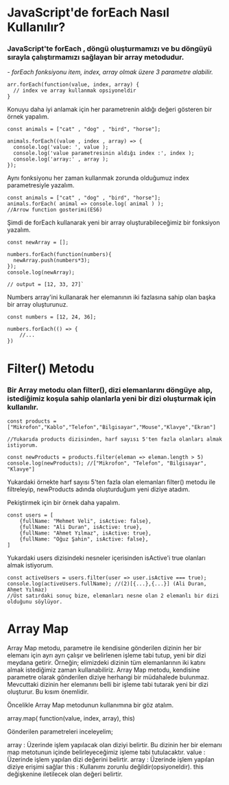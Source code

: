 # JavaScript'de forEach Nasıl Kullanılır?
### JavaScript'te forEach , döngü oluşturmamızı ve bu döngüyü sırayla çalıştırmamızı sağlayan bir array metodudur.

*- forEach fonksiyonu item, index, array olmak üzere 3 parametre alabilir.*

```
arr.forEach(function(value, index, array) {
  // index ve array kullanmak opsiyoneldir
}
```
Konuyu daha iyi anlamak için her parametrenin aldığı değeri gösteren bir örnek yapalım.

```
const animals = ["cat" , "dog" , "bird", "horse"];
  
animals.forEach((value , index , array) => {
  console.log('value: ', value );
  console.log('value parametresinin aldığı index :', index );
  console.log('array:' , array );
});
```
Aynı fonksiyonu her zaman kullanmak zorunda olduğumuz index parametresiyle yazalım.

```
const animals = ["cat" , "dog" , "bird", "horse"];
animals.forEach( animal => console.log( animal ) );
//Arrow function gosterimi(ES6)
```
Şimdi de forEach kullanarak yeni bir array oluşturabileceğimiz bir fonksiyon yazalım.

```const numbers = [4, 11, 9];
const newArray = [];

numbers.forEach(function(numbers){
  newArray.push(numbers*3);
});
console.log(newArray);

// output = [12, 33, 27]`
```
Numbers array'ini kullanarak her elemanının iki fazlasına sahip olan başka bir array oluşturunuz.

 ```
 const numbers = [12, 24, 36]; 

 numbers.forEach(() => {
     //...
 })
 
 ```

 # Filter() Metodu

 ### Bir Array metodu olan filter(), dizi elemanlarını döngüye alıp, istediğimiz koşula sahip olanlarla yeni bir dizi oluşturmak için kullanılır.

 ```
 const products = ["Mikrofon","Kablo","Telefon","Bilgisayar","Mouse","Klavye","Ekran"]

//Yukarıda products dizisinden, harf sayısı 5'ten fazla olanları almak istiyorum.

const newProducts = products.filter(eleman => eleman.length > 5)
console.log(newProducts); //["Mikrofon", "Telefon", "Bilgisayar", "Klavye"]
 ```

 Yukardaki örnekte harf sayısı 5'ten fazla olan elemanları filter() metodu ile filtreleyip, newProducts adında oluşturduğum yeni diziye atadım.

Pekiştirmek için bir örnek daha yapalım.

```
const users = [
	{fullName: "Mehmet Veli", isActive: false},
	{fullName: "Ali Duran", isActive: true},
    {fullName: "Ahmet Yılmaz", isActive: true},
    {fullName: "Oğuz Şahin", isActive: false},
]
```
Yukardaki users dizisindeki nesneler içerisinden isActive'i true olanları almak istiyorum.

```
const activeUsers = users.filter(user => user.isActive === true);
console.log(activeUsers.fullName); //(2)[{...},{...}] (Ali Duran, Ahmet Yılmaz)
//Üst satırdaki sonuç bize, elemanları nesne olan 2 elemanlı bir dizi olduğunu söylüyor.

```

# Array Map
Array Map metodu, parametre ile kendisine gönderilen dizinin her bir elemanı için ayrı ayrı çalışır ve belirlenen işleme tabi tutup, yeni bir dizi meydana getirir. Örneğin; elimizdeki dizinin tüm elemanlarının iki katını almak istediğimiz zaman kullanabiliriz. Array Map metodu, kendisine parametre olarak gönderilen diziye herhangi bir müdahalede bulunmaz. Mevcuttaki dizinin her elemanını belli bir işleme tabi tutarak yeni bir dizi oluşturur. Bu kısım önemlidir.

Öncelikle Array Map metodunun kullanımına bir göz atalım.

array.map( function(value, index, array), this)

Gönderilen parametreleri inceleyelim;

array : Üzerinde işlem yapılacak olan diziyi belirtir. Bu dizinin her bir elemanı map metotunun içinde belirleyeceğimiz işleme tabi tutulacaktır.
value : Üzerinde işlem yapılan dizi değerini belirtir.
array : Üzerinde işlem yapılan diziye erişimi sağlar
this : Kullanımı zorunlu değildir(opsiyoneldir). this değişkenine iletilecek olan değeri belirtir.